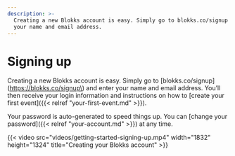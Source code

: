```yaml
---
description: >-
  Creating a new Blokks account is easy. Simply go to blokks.co/signup and enter
  your name and email address.
---
```


# Signing up

Creating a new Blokks account is easy. Simply go to \[blokks.co/signup\]\(https://blokks.co/signup\) and enter your name and email address. You’ll then receive your login information and instructions on how to \[create your first event\]\({{&lt; relref "your-first-event.md" &gt;}}\).

  
Your password is auto-generated to speed things up. You can \[change your password\]\({{&lt; relref "your-account.md" &gt;}}\) at any time.

  
{{&lt; video src="videos/getting-started-signing-up.mp4" width="1832" height="1324" title="Creating your Blokks account" &gt;}}

